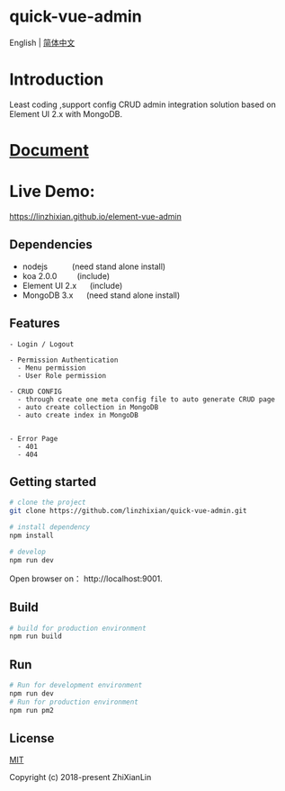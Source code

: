 <p align="center">
  <h1>quick-vue-admin</h1>
</p>

English | [简体中文](./README.zh-CN.md)

# Introduction

Least coding ,support config CRUD admin integration solution based on Element UI 2.x with MongoDB.

# [Document](https://linzhixian.github.io/quick-vue-admin-document)
  
# Live Demo:
 https://linzhixian.github.io/element-vue-admin
 
## Dependencies
- nodejs &nbsp;&nbsp;&nbsp;&nbsp;&nbsp;&nbsp;&nbsp;&nbsp;&nbsp;&nbsp;(need stand alone install)
- koa 2.0.0  &nbsp;&nbsp;&nbsp;&nbsp;&nbsp;&nbsp;&nbsp;&nbsp;(include)
- Element UI 2.x &nbsp;&nbsp;&nbsp;&nbsp;&nbsp;(include)
- MongoDB 3.x &nbsp;&nbsp;&nbsp;&nbsp;&nbsp;(need stand alone install)

## Features
```
- Login / Logout

- Permission Authentication
  - Menu permission
  - User Role permission

- CRUD CONFIG
  - through create one meta config file to auto generate CRUD page
  - auto create collection in MongoDB
  - auto create index in MongoDB
 

- Error Page
  - 401
  - 404
```

## Getting started

```bash
# clone the project
git clone https://github.com/linzhixian/quick-vue-admin.git

# install dependency
npm install

# develop
npm run dev
```

Open browser on： http://localhost:9001.

## Build
```bash
# build for production environment
npm run build
```
## Run
```bash
# Run for development environment
npm run dev
# Run for production environment
npm run pm2
```

## License

[MIT](https://github.com/linzhixian/quick-vue-admin/blob/master/LICENSE)

Copyright (c) 2018-present ZhiXianLin

